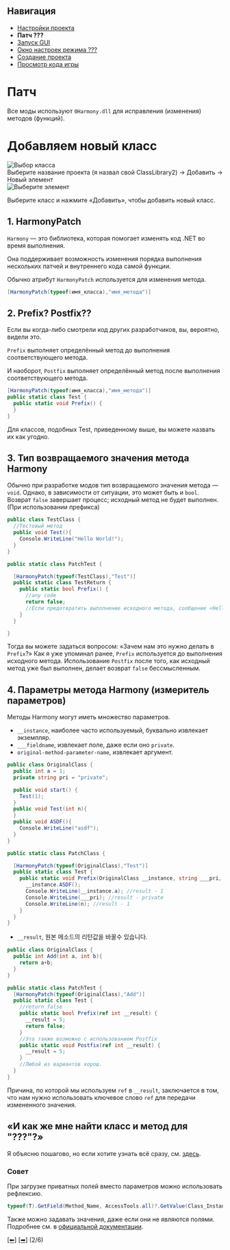 ## Навигация
 - [Настройки проекта](https://github.com/NoBrain0917/)
 - **Патч ???**
 - [Запуск GUI](https://github.com/NoBrain0917/ADOFAI-Mod-Development-Guide/blob/main/dev3.md)
 - [Окно настроек режима ???](https://github.com/NoBrain0917/ADOFAI-Mod-Development-Guide/blob/main/dev4.md)
 - [Создание проекта](https://github.com/NoBrain0917/ADOFAI-Mod-Development-Guide/blob/main/dev5.md)
 - [Просмотр кода игры](https://github.com/NoBrain0917/ADOFAI-Mod-Development-Guide/blob/main/dev6.md)

# Патч
Все моды используют `0Harmony.dll` для исправления (изменения) методов (функций).     

# Добавляем новый класс
![Выбор класса](https://github.com/NoBrain0917/ADOFAI-Mod-Development-Guide/raw/main/img/class.png?raw=true)    
Выберите название проекта (я назвал свой ClassLibrary2) -> Добавить -> Новый элемент
<br>
![Выберите элемент](https://github.com/NoBrain0917/ADOFAI-Mod-Development-Guide/raw/main/img/cselect.png?raw=true)

Выберите класс и нажмите «Добавить», чтобы добавить новый класс.

## 1. HarmonyPatch 
`Harmony` — это библиотека, которая помогает изменять код .NET во время выполнения.

Она поддерживает возможность изменения порядка выполнения нескольких патчей и внутреннего кода самой функции.

Обычно атрибут `HarmonyPatch` используется для изменения метода.   
```c#
[HarmonyPatch(typeof(имя_класса),"имя_метода")]
```

## 2. Prefix? Postfix??
Если вы когда-либо смотрели код других разработчиков, вы, вероятно, видели это.

`Prefix` выполняет определённый метод до выполнения соответствующего метода.

И наоборот, `Postfix` выполняет определённый метод после выполнения соответствующего метода.

```c#
[HarmonyPatch(typeof(имя_класса),"имя_метода")]
public static class Test {
  public static void Prefix() {
  }
}
```
Для классов, подобных Test, приведенному выше, вы можете назвать их как угодно.

## 3. Тип возвращаемого значения метода Harmony
Обычно при разработке модов тип возвращаемого значения метода — `void`.
Однако, в зависимости от ситуации, это может быть и `bool`.
Возврат `false` завершает процесс; исходный метод не будет выполнен. (При использовании префикса)

```c#
public class TestClass {
  //Тестовый метод
  public void Test(){
    Console.WriteLine("Hello World!");
  }
}

public static class PatchTest {

  [HarmonyPatch(typeof(TestClass),"Test")]
  public static class TestReturn {
    public static bool Prefix() {
      //any code
      return false;
      //Если предотвратить выполнение исходного метода, сообщение «Hello world!» не будет записано в журнал.
    }
  }

}
```
       
Тогда вы можете задаться вопросом: «Зачем нам это нужно делать в `Prefix`?»
Как я уже упоминал ранее, `Prefix` используется до выполнения исходного метода. Использование `Postfix` после того, как исходный метод уже был выполнен, делает возврат `false` бессмысленным.

## 4. Параметры метода Harmony (измеритель параметров)
Методы Harmony могут иметь множество параметров.

- `__instance`, наиболее часто используемый, буквально извлекает экземпляр.
- `___fieldname`, извлекает поле, даже если оно `private`.
- `original-method-parameter-name`, извлекает аргумент.
```c#
public class OriginalClass {
  public int a = 1;
  private string pri = "private";

  public void start() {
    Test(1);
  }
  public void Test(int n){
  }
  public void ASDF(){
    Console.WriteLine("asdf");
  }
}

public static class PatchClass {

  [HarmonyPatch(typeof(OriginalClass),"Test")]
  public static class Test {
    public static void Prefix(OriginalClass __instance, string ___pri, int n) {
      __instance.ASDF();
      Console.WriteLine(__instance.a); //result - 1
      Console.WriteLine(___pri); //result - private
      Console.WriteLine(n); //result - 1
    }
  }
}
```
 - `__result`, 원본 메소드의 리턴값을 바꿀수 있습니다.
```c#
public class OriginalClass {
  public int Add(int a, int b){
    return a+b;
  }
}

public static class PatchTest {
  [HarmonyPatch(typeof(OriginalClass),"Add")]
  public static class Test {
    //return false
    public static bool Prefix(ref int __result) {
      __result = 5;
      return false;
    }
    //Это также возможно с использованием Postfix
    public static void Postfix(ref int __result) {
      __result = 5;
    }
    //Любой из вариантов хорош.
  }
}
```
Причина, по которой мы используем `ref` в `__result`, заключается в том, что нам нужно использовать ключевое слово `ref` для передачи измененного значения.

## «И как же мне найти класс и метод для "???"?»
Я объясню пошагово, но если хотите узнать всё сразу, см. [здесь](https://github.com/NoBrain0917/ADOFAI-Mod-Development-Guide/blob/main/dev6.md).

### Совет
При загрузке приватных полей вместо параметров можно использовать рефлексию.
```cs
typeof(T).GetField(Method_Name, AccessTools.all)?.GetValue(Class_Instance);
```
Также можно задавать значения, даже если они не являются полями.
Подробнее см. в [официальной документации](https://docs.microsoft.com/ko-kr/dotnet/api/system.reflection?view=net-5.0).




[[⬅]](https://github.com/NoBrain0917/ADOFAI-Mod-Development-Guide/blob/main/dev1.md) [[➡]](https://github.com/NoBrain0917/ADOFAI-Mod-Development-Guide/blob/main/dev3.md) (2/6)

